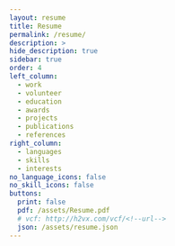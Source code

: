 ```yaml
---
layout: resume
title: Resume
permalink: /resume/
description: >
hide_description: true
sidebar: true
order: 4
left_column:
  - work
  - volunteer
  - education
  - awards
  - projects
  - publications
  - references
right_column:
  - languages
  - skills
  - interests
no_language_icons: false
no_skill_icons: false
buttons:
  print: false
  pdf: /assets/Resume.pdf
  # vcf: http://h2vx.com/vcf/<!--url-->
  json: /assets/resume.json
---
```

